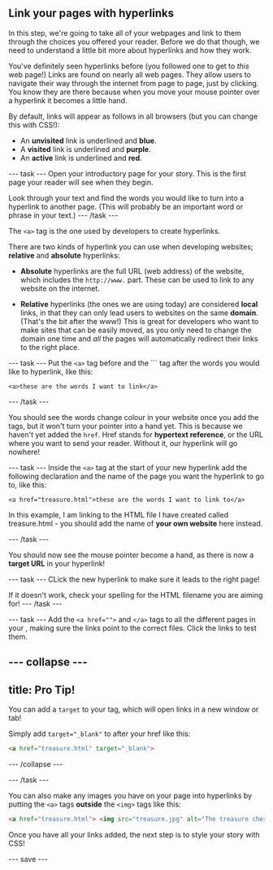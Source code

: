 ## Link your pages with hyperlinks

In this step, we're going to take all of your webpages and link to them through the choices you offered your reader. Before we do that though, we need to understand a little bit more about hyperlinks and how they work.

You've definitely seen hyperlinks before (you followed one to get to *this* web page!) Links are found on nearly all web pages. They allow users to navigate their way through the internet from page to page, just by clicking. You know they are there because when you move your mouse pointer over a hyperlink it becomes a little hand.

By default, links will appear as follows in all browsers (but you can change this with CSS!):

+ An **unvisited** link is underlined and **blue**.
+ A **visited** link is underlined and **purple**.
+ An **active** link is underlined and **red**.

--- task ---
Open your introductory page for your story. This is the first page your reader will see when they begin. 

Look through your text and find the words you would like to turn into a hyperlink to another page. (This will probably be an important word or phrase in your text.)
--- /task ---

The ```<a>``` tag is the one used by developers to create hyperlinks.

There are two kinds of hyperlink you can use when developing websites; **relative** and **absolute** hyperlinks:

+ **Absolute** hyperlinks are the full URL (web address) of the website, which includes the ```http://www.``` part. These can be used to link to any website on the internet.

+ **Relative** hyperlinks (the ones we are using today) are considered **local** links, in that they can only lead users to websites on the same **domain**. (That's the bit after the www!) This is great for developers who want to make sites that can be easily moved, as you only need to change the domain one time and *all* the pages will automatically redirect their links to the right place. 

--- task ---
Put the ```<a>``` tag before and the ```</a> tag after the words you would like to hyperlink, like this:

```<a>these are the words I want to link</a>```

--- /task ---

You should see the words change colour in your website once you add the tags, but it won't turn your pointer into a hand yet. This is because we haven't yet added the ```href```. Href stands for **hypertext reference**, or the URL where you want to send your reader. Without it, our hyperlink will go nowhere! 

--- task ---
Inside the ```<a>``` tag at the start of your new hyperlink add the following declaration and the name of the page you want the hyperlink to go to, like this:

```<a href="treasure.html">these are the words I want to link to</a>```

In this example, I am linking to the HTML file I have created called treasure.html - you should add the name of **your own website** here instead.

--- /task ---

You should now see the mouse pointer become a hand, as there is now a **target URL** in your hyperlink! 

--- task ---
CLick the new hyperlink to make sure it leads to the right page! 

If it doesn't work, check your spelling for the HTML filename you are aiming for!
--- /task ---

--- task ---
Add the ```<a href="">``` and ```</a>``` tags to all the different pages in your , making sure the links point to the correct files. Click the links to test them.

--- collapse ---
--- 
title: Pro Tip!
---
You can add a ```target``` to your tag, which will open links in a new window or tab!

Simply add ```target="_blank"``` to after your href like this:

```html
<a href="treasure.html" target="_blank">
```

--- /collapse ---

--- /task ---

You can also make any images you have on your page into hyperlinks by putting the ```<a>``` tags **outside** the ```<img>``` tags like this:

```html
<a href="treasure.html"> <img src="treasure.jpg" alt="The treasure chest!"> </a> 
```

Once you have all your links added, the next step is to style your story with CSS!

--- save ---